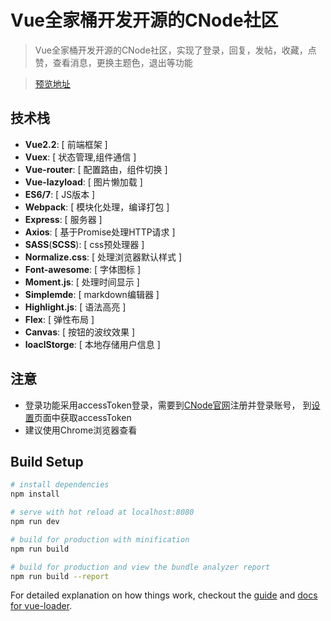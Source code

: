 # Vue全家桶开发开源的CNode社区

> Vue全家桶开发开源的CNode社区，实现了登录，回复，发帖，收藏，点赞，查看消息，更换主题色，退出等功能

>[预览地址](https://ldq-first.github.io/vue-CNode-1/dist/#/)


## 技术栈
* **Vue2.2**: [ 前端框架 ]
* **Vuex**: [ 状态管理,组件通信 ] 
* **Vue-router**: [ 配置路由，组件切换 ]
* **Vue-lazyload**: [ 图片懒加载 ]
* **ES6/7**: [ JS版本 ]
* **Webpack**: [ 模块化处理，编译打包 ]
* **Express**: [ 服务器 ]
* **Axios**: [ 基于Promise处理HTTP请求 ]
* **SASS**(**SCSS**): [ css预处理器 ]
* **Normalize.css**: [ 处理浏览器默认样式 ]
* **Font-awesome**: [ 字体图标 ]
* **Moment.js**: [ 处理时间显示 ]
* **Simplemde**: [ markdown编辑器 ]
* **Highlight.js**: [ 语法高亮 ]
* **Flex**: [ 弹性布局 ]
* **Canvas**: [ 按钮的波纹效果 ]
* **loaclStorge**: [ 本地存储用户信息 ]



## 注意
- 登录功能采用accessToken登录，需要到[CNode官网](https://cnodejs.org)注册并登录账号，
  到[设置](https://cnodejs.org/setting)页面中获取accessToken
- 建议使用Chrome浏览器查看




## Build Setup

``` bash
# install dependencies
npm install

# serve with hot reload at localhost:8080
npm run dev

# build for production with minification
npm run build

# build for production and view the bundle analyzer report
npm run build --report
```

For detailed explanation on how things work, checkout the [guide](http://vuejs-templates.github.io/webpack/) and [docs for vue-loader](http://vuejs.github.io/vue-loader).



